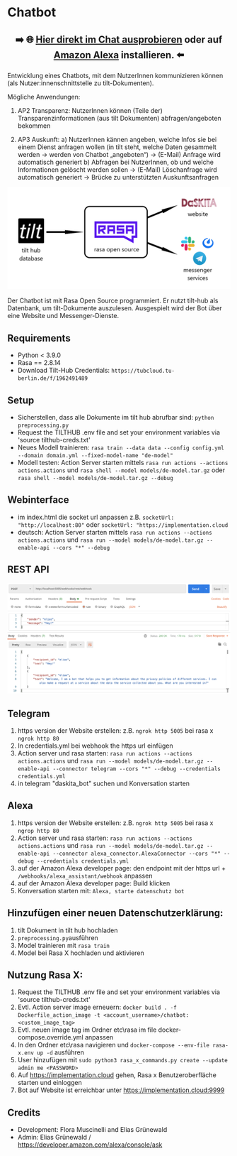 # Chatbot

<center>
<h2> ➡️ 🌐 <a href="http://implementation.cloud:9999/"> Hier direkt im Chat ausprobieren</a> oder auf <a href="https://www.amazon.de/gp/product/B09D3Q81PW">Amazon Alexa</a> installieren. ⬅️</h2>
</center>

Entwicklung eines Chatbots, mit dem NutzerInnen kommunizieren können (als Nutzer:innenschnittstelle zu tilt-Dokumenten).

Mögliche Anwendungen:
1.	AP2 Transparenz:
NutzerInnen können (Teile der) Transparenzinformationen (aus tilt Dokumenten) abfragen/angeboten bekommen

2.	AP3 Auskunft:
  a)	NutzerInnen kännen angeben, welche Infos sie bei einem Dienst anfragen wollen (in tilt steht, welche Daten gesammelt werden -> werden von Chatbot „angeboten“)
			-> (E-Mail) Anfrage wird automatisch generiert
  b)	Abfragen bei NutzerInnen, ob und welche Informationen gelöscht werden sollen -> (E-Mail) Löschanfrage wird automatisch generiert
  ->	Brücke zu unterstützten Auskunftsanfragen


![](./docs/uebersicht.png)


Der Chatbot ist mit Rasa Open Source programmiert. Er nutzt tilt-hub als Datenbank, um tilt-Dokumente auszulesen. Ausgespielt wird der Bot über eine Website und Messenger-Dienste.

## Requirements

* Python < 3.9.0
* Rasa == 2.8.14
* Download Tilt-Hub Credentials: `https://tubcloud.tu-berlin.de/f/1962491489`

## Setup

- Sicherstellen, dass alle Dokumente im tilt hub abrufbar sind: `python preprocessing.py`
- Request the TILTHUB .env file and set your environment variables via 'source tilthub-creds.txt'
- Neues Modell trainieren: `rasa train --data data --config config.yml --domain domain.yml --fixed-model-name "de-model"`
- Modell testen: Action Server starten mittels `rasa run actions --actions actions.actions` und `rasa shell --model models/de-model.tar.gz` oder `rasa shell --model models/de-model.tar.gz --debug`


## Webinterface
- im index.html die socket url anpassen z.B. `socketUrl: "http://localhost:80"` oder `socketUrl: "https://implementation.cloud`
- deutsch: Action Server starten mittels `rasa run actions --actions actions.actions` und `rasa run --model models/de-model.tar.gz --enable-api --cors "*" --debug`

## REST API

![](./docs/rest.png)

## Telegram
1. 	https version der Website erstellen: z.B. `ngrok http 5005` bei rasa x `ngrok http 80`
2.	In credentials.yml bei webhook the https url einfügen
3.	Action server und rasa starten: `rasa run actions --actions actions.actions` und `rasa run --model models/de-model.tar.gz --enable-api --connector telegram --cors "*" --debug --credentials credentials.yml`
5. 	in telegram "daskita_bot" suchen und Konversation starten

## Alexa
1.	https version der Website erstellen: z.B. `ngrok http 5005` bei rasa x `ngrop http 80`
2.	Action server und rasa starten: `rasa run actions --actions actions.actions` und `rasa run --model models/de-model.tar.gz --enable-api --connector alexa_connector.AlexaConnector --cors "*" --debug --credentials credentials.yml`
4.	auf der Amazon Alexa developer page: den endpoint mit der https url + `/webhooks/alexa_assistant/webhook` anpassen
5.	auf der Amazon Alexa developer page: Build klicken
6.	Konversation starten mit: `Alexa, starte datenschutz bot`

## Hinzufügen einer neuen Datenschutzerklärung:
1. tilt Dokument in tilt hub hochladen
2. `preprocessing.py`ausführen
3. Model trainieren mit `rasa train`
4. Model bei Rasa X hochladen und aktivieren

## Nutzung Rasa X:
1. Request the TILTHUB .env file and set your environment variables via 'source tilthub-creds.txt'
1. Evtl. Action server image erneuern: `docker build . -f Dockerfile_action_image -t <account_username>/chatbot:<custom_image_tag>`
2. Evtl. neuen image tag im Ordner etc\rasa im file docker-compose.override.yml anpassen
3. In den Ordner etc\rasa navigieren und `docker-compose --env-file rasa-x.env up -d` ausführen
4. User hinzufügen mit `sudo python3 rasa_x_commands.py create --update admin me <PASSWORD>`
5. Auf https://implementation.cloud gehen, Rasa x Benutzeroberfläche starten und einloggen
6. Bot auf Website ist erreichbar unter https://implementation.cloud:9999

## Credits
- Development: Flora Muscinelli and Elias Grünewald
- Admin: Elias Grünewald / https://developer.amazon.com/alexa/console/ask
